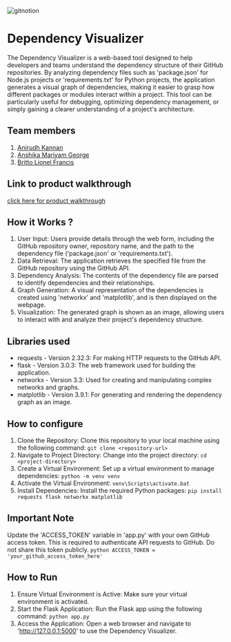 
![gitnotion](https://github.com/user-attachments/assets/079fdd2e-ba20-4a5b-9801-58448e81d8b9)




# Dependency Visualizer
 The Dependency Visualizer is a web-based tool designed to help developers and teams understand the dependency structure of their GitHub repositories. By analyzing dependency files such as 'package.json' for Node.js projects or 'requirements.txt' for Python projects, the application generates a visual graph of dependencies, making it easier to grasp how different packages or modules interact within a project. This tool can be particularly useful for debugging, optimizing dependency management, or simply gaining a clearer understanding of a project's architecture.
## Team members
1. [Anirudh Kannan](https://github.com/slothrulez)
2. [Anshika Mariyam George](https://github.com/anshikageorge)
3. [Britto Lionel Francis](https://github.com/britto18)
## Link to product walkthrough
[click here for product walkthrough](https://youtu.be/zYDdMZ0uVAs)
## How it Works ?
1. User Input:  Users provide details through the web form, including the GitHub repository owner, repository name, and the path to the dependency file ('package.json' or 'requirements.txt').
2. Data Retrieval:  The application retrieves the specified file from the GitHub repository using the GitHub API.
3. Dependency Analysis:  The contents of the dependency file are parsed to identify dependencies and their relationships.
4. Graph Generation:  A visual representation of the dependencies is created using 'networkx' and 'matplotlib', and is then displayed on the webpage.
5. Visualization:  The generated graph is shown as an image, allowing users to interact with and analyze their project's dependency structure.
## Libraries used
- requests - Version 2.32.3:  For making HTTP requests to the GitHub API.
- flask - Version 3.0.3:  The web framework used for building the application.
- networkx - Version 3.3:  Used for creating and manipulating complex networks and graphs.
- matplotlib - Version 3.9.1:  For generating and rendering the dependency graph as an image.
## How to configure
1. Clone the Repository:  Clone this repository to your local machine using the following command:  ``` git clone <repository-url> ```
2. Navigate to Project Directory:  Change into the project directory:  ``` cd <project-directory> ```
3. Create a Virtual Environment:  Set up a virtual environment to manage dependencies:  ``` python -m venv venv ```
4. Activate the Virtual Environment:  ``` venv\Scripts\activate.bat ```
5. Install Dependencies:  Install the required Python packages:  ``` pip install requests flask networkx matplotlib ```
## Important Note
Update the 'ACCESS_TOKEN' variable in 'app.py' with your own GitHub access token. This is required to authenticate API requests to GitHub. Do not share this token publicly.
    ```python
    ACCESS_TOKEN = 'your_github_access_token_here'
    ```
## How to Run
1. Ensure Virtual Environment is Active:  Make sure your virtual environment is activated.
2. Start the Flask Application:  Run the Flask app using the following command:  ```python app.py ```
3. Access the Application:  Open a web browser and navigate to 'http://127.0.0.1:5000' to use the Dependency Visualizer.
   
